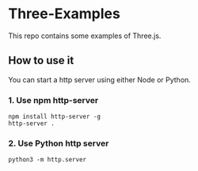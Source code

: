 # Three-Examples

This repo contains some examples of Three.js.

## How to use it

You can start a http server using either Node or Python.

### 1. Use npm http-server

    npm install http-server -g
    http-server .

### 2. Use Python http server

    python3 -m http.server
